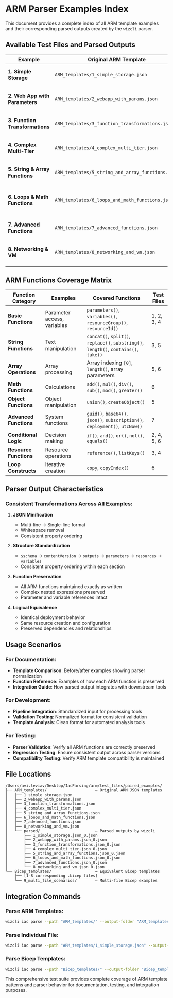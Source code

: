 # ARM Parser Examples Index

This document provides a complete index of all ARM template examples and their corresponding parsed outputs created by the `wizcli` parser.

## Available Test Files and Parsed Outputs

| Example | Original ARM Template | Parsed Output | Focus Area |
|---------|----------------------|---------------|------------|
| **1. Simple Storage** | `ARM_templates/1_simple_storage.json` | `ARM_templates/parsed/1_simple_storage.json_0.json` | Basic resource definition, parameters |
| **2. Web App with Parameters** | `ARM_templates/2_webapp_with_params.json` | `ARM_templates/parsed/2_webapp_with_params.json_0.json` | Parameter validation, conditionals, dependencies |
| **3. Function Transformations** | `ARM_templates/3_function_transformations.json` | `ARM_templates/parsed/3_function_transformations.json_0.json` | ARM functions, string operations, secrets |
| **4. Complex Multi-Tier** | `ARM_templates/4_complex_multi_tier.json` | `ARM_templates/parsed/4_complex_multi_tier.json_0.json` | Multi-resource dependencies, environment configs |
| **5. String & Array Functions** | `ARM_templates/5_string_and_array_functions.json` | `ARM_templates/parsed/5_string_and_array_functions.json_0.json` | String manipulation, array operations, object merging |
| **6. Loops & Math Functions** | `ARM_templates/6_loops_and_math_functions.json` | `ARM_templates/parsed/6_loops_and_math_functions.json_0.json` | Resource loops, mathematical calculations, conditional deployment |
| **7. Advanced Functions** | `ARM_templates/7_advanced_functions.json` | `ARM_templates/parsed/7_advanced_functions.json_0.json` | GUID generation, encoding/decoding, metadata access |
| **8. Networking & VM** | `ARM_templates/8_networking_and_vm.json` | `ARM_templates/parsed/8_networking_and_vm.json_0.json` | Complex networking, VMs, resource interdependencies |

## ARM Functions Coverage Matrix

| Function Category | Examples | Covered Functions | Test Files |
|------------------|----------|-------------------|------------|
| **Basic Functions** | Parameter access, variables | `parameters()`, `variables()`, `resourceGroup()`, `resourceId()` | 1, 2, 3, 4 |
| **String Functions** | Text manipulation | `concat()`, `split()`, `replace()`, `substring()`, `length()`, `contains()`, `take()` | 3, 5 |
| **Array Operations** | Array processing | Array indexing `[0]`, `length()`, array parameters | 5, 6 |
| **Math Functions** | Calculations | `add()`, `mul()`, `div()`, `sub()`, `mod()`, `greater()` | 6 |
| **Object Functions** | Object manipulation | `union()`, `createObject()` | 5 |
| **Advanced Functions** | System functions | `guid()`, `base64()`, `json()`, `subscription()`, `deployment()`, `utcNow()` | 7 |
| **Conditional Logic** | Decision making | `if()`, `and()`, `or()`, `not()`, `equals()` | 2, 4, 5, 6 |
| **Resource Functions** | Resource operations | `reference()`, `listKeys()` | 3, 4 |
| **Loop Constructs** | Iterative creation | `copy`, `copyIndex()` | 6 |

## Parser Output Characteristics

### Consistent Transformations Across All Examples:

1. **JSON Minification**
   - Multi-line → Single-line format
   - Whitespace removal
   - Consistent property ordering

2. **Structure Standardization** 
   - `$schema` → `contentVersion` → `outputs` → `parameters` → `resources` → `variables`
   - Consistent property ordering within each section

3. **Function Preservation**
   - All ARM functions maintained exactly as written
   - Complex nested expressions preserved
   - Parameter and variable references intact

4. **Logical Equivalence**
   - Identical deployment behavior
   - Same resource creation and configuration
   - Preserved dependencies and relationships

## Usage Scenarios

### For Documentation:
- **Template Comparison**: Before/after examples showing parser normalization
- **Function Reference**: Examples of how each ARM function is preserved
- **Integration Guide**: How parsed output integrates with downstream tools

### For Development:
- **Pipeline Integration**: Standardized input for processing tools
- **Validation Testing**: Normalized format for consistent validation
- **Template Analysis**: Clean format for automated analysis tools

### For Testing:
- **Parser Validation**: Verify all ARM functions are correctly preserved
- **Regression Testing**: Ensure consistent output across parser versions
- **Compatibility Testing**: Verify ARM template compatibility is maintained

## File Locations

```
/Users/avi.leviav/Desktop/IacParsing/arm/test_files/paired_examples/
├── ARM_templates/                     ← Original ARM JSON templates
│   ├── 1_simple_storage.json         
│   ├── 2_webapp_with_params.json     
│   ├── 3_function_transformations.json
│   ├── 4_complex_multi_tier.json     
│   ├── 5_string_and_array_functions.json
│   ├── 6_loops_and_math_functions.json
│   ├── 7_advanced_functions.json     
│   ├── 8_networking_and_vm.json      
│   └── parsed/                        ← Parsed outputs by wizcli
│       ├── 1_simple_storage.json_0.json
│       ├── 2_webapp_with_params.json_0.json
│       ├── 3_function_transformations.json_0.json
│       ├── 4_complex_multi_tier.json_0.json
│       ├── 5_string_and_array_functions.json_0.json
│       ├── 6_loops_and_math_functions.json_0.json
│       ├── 7_advanced_functions.json_0.json
│       └── 8_networking_and_vm.json_0.json
└── Bicep_templates/                   ← Equivalent Bicep templates
    ├── [1-8 corresponding .bicep files]
    └── 9_multi_file_scenarios/        ← Multi-file Bicep examples
```

## Integration Commands

### Parse ARM Templates:
```bash
wizcli iac parse --path "ARM_templates/" --output-folder "ARM_templates/parsed/" --matcher-type AzureResourceManager
```

### Parse Individual File:
```bash
wizcli iac parse --path "ARM_templates/1_simple_storage.json" --output-folder "ARM_templates/parsed/" --matcher-type AzureResourceManager
```

### Parse Bicep Templates:
```bash
wizcli iac parse --path "Bicep_templates/" --output-folder "Bicep_templates/parsed/" --matcher-type Bicep
```

This comprehensive test suite provides complete coverage of ARM template patterns and parser behavior for documentation, testing, and integration purposes.
